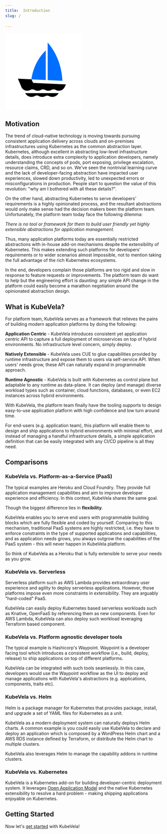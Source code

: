 ```yaml
---
title:  Introduction
slug: / 

---
```


![alt](resources/KubeVela-01.png)

## Motivation

The trend of cloud-native technology is moving towards pursuing consistent application delivery across clouds and on-premises infrastructures using Kubernetes as the common abstraction layer. Kubernetes, although excellent in abstracting low-level infrastructure details, does introduce extra complexity to application developers, namely understanding the concepts of pods, port exposing, privilege escalation, resource claims, CRD, and so on. We’ve seen the nontrivial learning curve and the lack of developer-facing abstraction have impacted user experiences, slowed down productivity, led to unexpected errors or misconfigurations in production. People start to question the value of this revolution: "why am I bothered with all these details?".

On the other hand, abstracting Kubernetes to serve developers' requirements is a highly opinionated process, and the resultant abstractions would only make sense had the decision makers been the platform team. Unfortunately, the platform team today face the following dilemma:

*There is no tool or framework for them to build user friendly yet highly extensible abstractions for application management*.

Thus, many application platforms today are essentially restricted abstractions with in-house add-on mechanisms despite the extensibility of Kubernetes. This makes extending such platforms for developers' requirements or to wider scenarios almost impossible, not to mention taking the full advantage of the rich Kubernetes ecosystems.

In the end, developers complain those platforms are too rigid and slow in response to feature requests or improvements. The platform team do want to help but the engineering effort is daunting: any simple API change in the platform could easily become a marathon negotiation around the opinionated abstraction design.

## What is KubeVela?

For platform team, KubeVela serves as a framework that relieves the pains of building modern application platforms by doing the following:

**Application Centric** - KubeVela introduces consistent yet application centric API to capture a full deployment of microservices on top of hybrid environments. No infrastructure level concern, simply deploy.

**Natively Extensible** - KubeVela uses CUE to glue capabilities provided by runtime infrastructure and expose them to users via self-service API. When users' needs grow, these API can naturally expand in programmable approach.

**Runtime Agnostic** - KubeVela is built with Kubernetes as control plane but adaptable to any runtime as data-plane. It can deploy (and manage) diverse workload types such as container, cloud functions, databases, or even EC2 instances across hybrid environments.

With KubeVela, the platform team finally have the tooling supports to design easy-to-use application platform with high confidence and low turn around time. 

For end-users (e.g. application team), this platform will enable them to design and ship applications to hybrid environments with minimal effort, and instead of managing a handful infrastructure details, a simple application definition that can be easily integrated with any CI/CD pipeline is all they need.

## Comparisons

### KubeVela vs. Platform-as-a-Service (PaaS) 

The typical examples are Heroku and Cloud Foundry. They provide full application management capabilities and aim to improve developer experience and efficiency. In this context, KubeVela shares the same goal.

Though the biggest difference lies in **flexibility**.

KubeVela enables you to serve end users with programmable building blocks which are fully flexible and coded by yourself. Comparing to this mechanism, traditional PaaS systems are highly restricted, i.e. they have to enforce constraints in the type of supported applications and capabilities, and as application needs grows, you always outgrow the capabilities of the PaaS system - this will never happen in KubeVela platform.

So think of KubeVela as a Heroku that is fully extensible to serve your needs as you grow.

### KubeVela vs. Serverless  

Serverless platform such as AWS Lambda provides extraordinary user experience and agility to deploy serverless applications. However, those platforms impose even more constraints in extensibility. They are arguably "hard-coded" PaaS.

KubeVela can easily deploy Kubernetes based serverless workloads such as Knative, OpenFaaS by referencing them as new components. Even for AWS Lambda, KubeVela can also deploy such workload leveraging Terraform based component.

### KubeVela vs. Platform agnostic developer tools

The typical example is Hashicorp's Waypoint. Waypoint is a developer facing tool which introduces a consistent workflow (i.e., build, deploy, release) to ship applications on top of different platforms.

KubeVela can be integrated with such tools seamlessly. In this case, developers would use the Waypoint workflow as the UI to deploy and manage applications with KubeVela's abstractions (e.g. applications, components, traits etc).

### KubeVela vs. Helm 

Helm is a package manager for Kubernetes that provides package, install, and upgrade a set of YAML files for Kubernetes as a unit. 

KubeVela as a modern deployment system can naturally deploys Helm charts. A common example is you could easily use KubeVela to declare and deploy an application which is composed by a WordPress Helm chart and a AWS RDS instance defined by Terraform, or distribute the Helm chart to multiple clusters.

KubeVela also leverages Helm to manage the capability addons in runtime clusters.

### KubeVela vs. Kubernetes

KubeVela is a Kubernetes add-on for building developer-centric deployment system. It leverages [Open Application Model](https://github.com/oam-dev/spec) and the native Kubernetes extensibility to resolve a hard problem - making shipping applications enjoyable on Kubernetes.

## Getting Started

Now let's [get started](./quick-start) with KubeVela!
